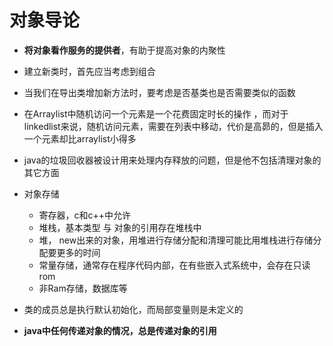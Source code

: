 # 对象导论

- **将对象看作服务的提供者**，有助于提高对象的内聚性

- 建立新类时，首先应当考虑到组合

- 当我们在导出类增加新方法时，要考虑是否基类也是否需要类似的函数

- 在Arraylist中随机访问一个元素是一个花费固定时长的操作 ，而对于linkedlist来说，随机访问元素，需要在列表中移动，代价是高昴的，但是插入一个元素却比arraylist小得多

- java的垃圾回收器被设计用来处理内存释放的问题，但是他不包括清理对象的其它方面

- 对象存储
    - 寄存器，c和c++中允许
    - 堆栈，基本类型 与 对象的引用存在堆栈中
    - 堆， new出来的对象，用堆进行存储分配和清理可能比用堆栈进行存储分配要更多的时间
    - 常量存储，通常存在程序代码内部，在有些嵌入式系统中，会存在只读rom
    - 非Ram存储，数据库等

- 类的成员总是执行默认初始化，而局部变量则是未定义的

- **java中任何传递对象的情况，总是传递对象的引用**